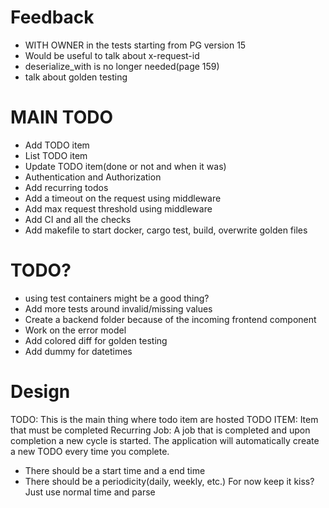 # Feedback
* WITH OWNER in the tests starting from PG version 15
* Would be useful to talk about x-request-id
* deserialize_with is no longer needed(page 159)
* talk about golden testing

# MAIN TODO
* Add TODO item
* List TODO item
* Update TODO item(done or not and when it was)
* Authentication and Authorization
* Add recurring todos 
* Add a timeout on the request using middleware
* Add max request threshold using middleware
* Add CI and all the checks
* Add makefile to start docker, cargo test, build, overwrite golden files

# TODO?
* using test containers might be a good thing?
* Add more tests around invalid/missing values
* Create a backend folder because of the incoming frontend component
* Work on the error model
* Add colored diff for golden testing
* Add dummy for datetimes


# Design

TODO: This is the main thing where todo item are hosted
TODO ITEM: Item that must be completed
Recurring Job: A job that is completed and upon completion a new cycle is started.
The application will automatically create a new TODO every time you complete.
* There should be a start time and a end time
* There should be a periodicity(daily, weekly, etc.) For now keep it kiss? Just use normal time and parse
